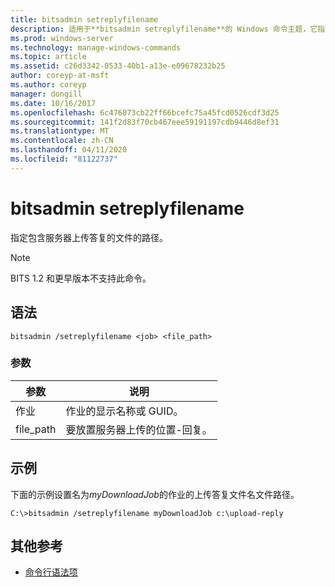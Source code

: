 ```yaml
---
title: bitsadmin setreplyfilename
description: 适用于**bitsadmin setreplyfilename**的 Windows 命令主题，它指定包含服务器上传-答复的文件的路径。
ms.prod: windows-server
ms.technology: manage-windows-commands
ms.topic: article
ms.assetid: c26d3342-0533-40b1-a13e-e09678232b25
author: coreyp-at-msft
ms.author: coreyp
manager: dongill
ms.date: 10/16/2017
ms.openlocfilehash: 6c476073cb22ff66bcefc75a45fcd0526cdf3d25
ms.sourcegitcommit: 141f2d83f70cb467eee59191197cdb9446d8ef31
ms.translationtype: MT
ms.contentlocale: zh-CN
ms.lasthandoff: 04/11/2020
ms.locfileid: "81122737"
---
```

# <a name="bitsadmin-setreplyfilename"></a>bitsadmin setreplyfilename

指定包含服务器上传答复的文件的路径。

> [!NOTE]
> BITS 1.2 和更早版本不支持此命令。

## <a name="syntax"></a>语法

```
bitsadmin /setreplyfilename <job> <file_path>
```

### <a name="parameters"></a>参数

| 参数 | 说明 |
| -------------- | -------------- |
| 作业 | 作业的显示名称或 GUID。 |
| file_path | 要放置服务器上传的位置-回复。 |

## <a name="examples"></a>示例

下面的示例设置名为*myDownloadJob*的作业的上传答复文件名文件路径。

```
C:\>bitsadmin /setreplyfilename myDownloadJob c:\upload-reply
```

## <a name="additional-references"></a>其他参考

- [命令行语法项](command-line-syntax-key.md)
